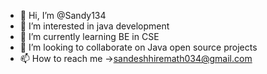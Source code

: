 - 👋 Hi, I’m @Sandy134
- 👀 I’m interested in java development
- 🌱 I’m currently learning BE in CSE
- 💞️ I’m looking to collaborate on Java open source projects
- 📫 How to reach me ->sandeshhiremath034@gmail.com

<!---
Sandy134/Sandy134 is a ✨ special ✨ repository because its `README.md` (this file) appears on your GitHub profile.
You can click the Preview link to take a look at your changes.
--->
